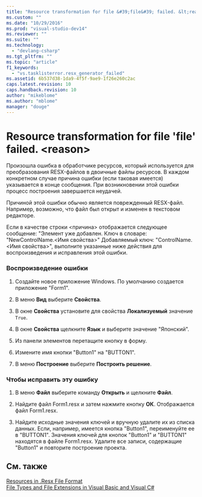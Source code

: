 ```yaml
---
title: "Resource transformation for file &#39;file&#39; failed. &lt;reason&gt; | Microsoft Docs"
ms.custom: ""
ms.date: "10/29/2016"
ms.prod: "visual-studio-dev14"
ms.reviewer: ""
ms.suite: ""
ms.technology: 
  - "devlang-csharp"
ms.tgt_pltfrm: ""
ms.topic: "article"
f1_keywords: 
  - "vs.tasklisterror.resx_generator_failed"
ms.assetid: 6b537d38-1da9-4f5f-9ae9-1f26e260c2ac
caps.latest.revision: 10
caps.handback.revision: 10
author: "mikeblome"
ms.author: "mblome"
manager: "douge"
---
```

# Resource transformation for file &#39;file&#39; failed. &lt;reason&gt;
Произошла ошибка в обработчике ресурсов, который используется для преобразования RESX\-файлов в двоичные файлы ресурсов.  В каждом конкретном случае причина ошибки \(если таковая имеется\) указывается в конце сообщения.  При возникновении этой ошибки процесс построения завершается неудачей.  
  
 Причиной этой ошибки обычно является поврежденный RESX\-файл.  Например, возможно, что файл был открыт и изменен в текстовом редакторе.  
  
 Если в качестве строки \<причина\> отображается следующее сообщение: "Элемент уже добавлен.  Ключ в словаре: "NewControlName.\<Имя свойства\>" Добавляемый ключ: "ControlName.\<Имя свойства\>", выполните указанные ниже действия для воспроизведения и исправления этой ошибки.  
  
### Воспроизведение ошибки  
  
1.  Создайте новое приложение Windows.  По умолчанию создается приложение "Form1".  
  
2.  В меню **Вид** выберите **Свойства**.  
  
3.  В окне **Свойства**  установите для свойства  **Локализуемый** значение `True`.  
  
4.  В окне **Свойства** щелкните **Язык** и выберите значение "Японский".  
  
5.  Из панели элементов перетащите кнопку в форму.  
  
6.  Измените имя кнопки "Button1" на "BUTTON1".  
  
7.  В меню **Построение** выберите **Построить решение**.  
  
### Чтобы исправить эту ошибку  
  
1.  В меню **Файл** выберите команду **Открыть** и щелкните **Файл**.  
  
2.  Найдите файл Form1.resx и затем нажмите кнопку **ОК**.  Отображается файл Form1.resx.  
  
3.  Найдите исходные значения ключей и вручную удалите их из списка данных.  Если, например, имеется кнопка "Button1",  переименуйте ее в "BUTTON1".  Значения ключей для кнопок "Button1" и "BUTTON1" находятся в файле Form1.resx.  Удалите все записи, содержащие "Button1" и повторите построение проекта.  
  
## См. также  
 [Resources in .Resx File Format](http://msdn.microsoft.com/ru-ru/0c476133-87e4-47e8-b0ef-4b88f4ef3dc5)   
 [File Types and File Extensions in Visual Basic and Visual C\#](http://msdn.microsoft.com/ru-ru/f793852c-da06-4d52-a826-65f635844772)